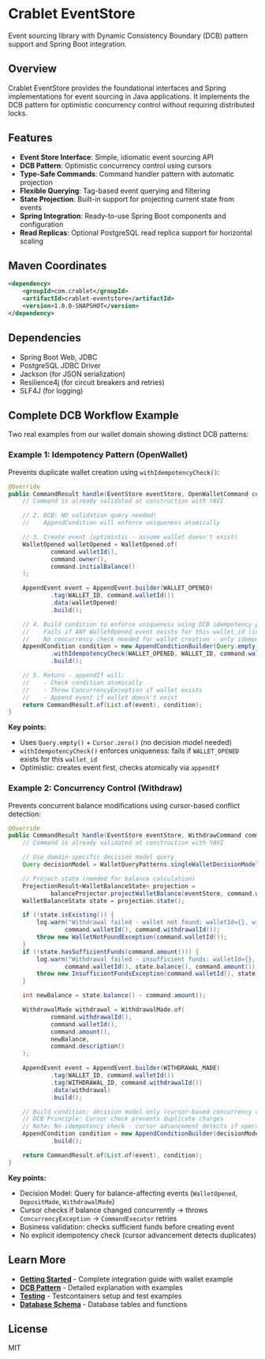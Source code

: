 # Crablet EventStore

Event sourcing library with Dynamic Consistency Boundary (DCB) pattern support and Spring Boot integration.

## Overview

Crablet EventStore provides the foundational interfaces and Spring implementations for event sourcing in Java applications. It implements the DCB pattern for optimistic concurrency control without requiring distributed locks.

## Features

- **Event Store Interface**: Simple, idiomatic event sourcing API
- **DCB Pattern**: Optimistic concurrency control using cursors
- **Type-Safe Commands**: Command handler pattern with automatic projection
- **Flexible Querying**: Tag-based event querying and filtering
- **State Projection**: Built-in support for projecting current state from events
- **Spring Integration**: Ready-to-use Spring Boot components and configuration
- **Read Replicas**: Optional PostgreSQL read replica support for horizontal scaling

## Maven Coordinates

```xml
<dependency>
    <groupId>com.crablet</groupId>
    <artifactId>crablet-eventstore</artifactId>
    <version>1.0.0-SNAPSHOT</version>
</dependency>
```

## Dependencies

- Spring Boot Web, JDBC
- PostgreSQL JDBC Driver
- Jackson (for JSON serialization)
- Resilience4j (for circuit breakers and retries)
- SLF4J (for logging)

## Complete DCB Workflow Example

Two real examples from our wallet domain showing distinct DCB patterns:

### Example 1: Idempotency Pattern (OpenWallet)

Prevents duplicate wallet creation using `withIdempotencyCheck()`:

```java
@Override
public CommandResult handle(EventStore eventStore, OpenWalletCommand command) {
    // Command is already validated at construction with YAVI

    // 2. DCB: NO validation query needed!
    //    AppendCondition will enforce uniqueness atomically

    // 3. Create event (optimistic - assume wallet doesn't exist)
    WalletOpened walletOpened = WalletOpened.of(
            command.walletId(),
            command.owner(),
            command.initialBalance()
    );

    AppendEvent event = AppendEvent.builder(WALLET_OPENED)
            .tag(WALLET_ID, command.walletId())
            .data(walletOpened)
            .build();

    // 4. Build condition to enforce uniqueness using DCB idempotency pattern
    //    Fails if ANY WalletOpened event exists for this wallet_id (idempotency check)
    //    No concurrency check needed for wallet creation - only idempotency matters
    AppendCondition condition = new AppendConditionBuilder(Query.empty(), Cursor.zero())
            .withIdempotencyCheck(WALLET_OPENED, WALLET_ID, command.walletId())
            .build();

    // 5. Return - appendIf will:
    //    - Check condition atomically
    //    - Throw ConcurrencyException if wallet exists
    //    - Append event if wallet doesn't exist
    return CommandResult.of(List.of(event), condition);
}
```

**Key points:**
- Uses `Query.empty()` + `Cursor.zero()` (no decision model needed)
- `withIdempotencyCheck()` enforces uniqueness: fails if `WALLET_OPENED` exists for this `wallet_id`
- Optimistic: creates event first, checks atomically via `appendIf`

### Example 2: Concurrency Control (Withdraw)

Prevents concurrent balance modifications using cursor-based conflict detection:

```java
@Override
public CommandResult handle(EventStore eventStore, WithdrawCommand command) {
    // Command is already validated at construction with YAVI

    // Use domain-specific decision model query
    Query decisionModel = WalletQueryPatterns.singleWalletDecisionModel(command.walletId());

    // Project state (needed for balance calculation)
    ProjectionResult<WalletBalanceState> projection =
            balanceProjector.projectWalletBalance(eventStore, command.walletId(), decisionModel);
    WalletBalanceState state = projection.state();

    if (!state.isExisting()) {
        log.warn("Withdrawal failed - wallet not found: walletId={}, withdrawalId={}",
                command.walletId(), command.withdrawalId());
        throw new WalletNotFoundException(command.walletId());
    }
    if (!state.hasSufficientFunds(command.amount())) {
        log.warn("Withdrawal failed - insufficient funds: walletId={}, balance={}, requested={}",
                command.walletId(), state.balance(), command.amount());
        throw new InsufficientFundsException(command.walletId(), state.balance(), command.amount());
    }

    int newBalance = state.balance() - command.amount();

    WithdrawalMade withdrawal = WithdrawalMade.of(
            command.withdrawalId(),
            command.walletId(),
            command.amount(),
            newBalance,
            command.description()
    );

    AppendEvent event = AppendEvent.builder(WITHDRAWAL_MADE)
            .tag(WALLET_ID, command.walletId())
            .tag(WITHDRAWAL_ID, command.withdrawalId())
            .data(withdrawal)
            .build();

    // Build condition: decision model only (cursor-based concurrency control)
    // DCB Principle: Cursor check prevents duplicate charges
    // Note: No idempotency check - cursor advancement detects if operation already succeeded
    AppendCondition condition = new AppendConditionBuilder(decisionModel, projection.cursor())
            .build();

    return CommandResult.of(List.of(event), condition);
}
```

**Key points:**
- Decision Model: Query for balance-affecting events (`WalletOpened`, `DepositMade`, `WithdrawalMade`)
- Cursor checks if balance changed concurrently → throws `ConcurrencyException` → `CommandExecutor` retries
- Business validation: checks sufficient funds before creating event
- No explicit idempotency check (cursor advancement detects duplicates)

## Learn More

- **[Getting Started](GETTING_STARTED.md)** - Complete integration guide with wallet example
- **[DCB Pattern](docs/DCB_AND_CRABLET.md)** - Detailed explanation with examples
- **[Testing](TESTING.md)** - Testcontainers setup and test examples
- **[Database Schema](SCHEMA.md)** - Database tables and functions

## License

MIT

